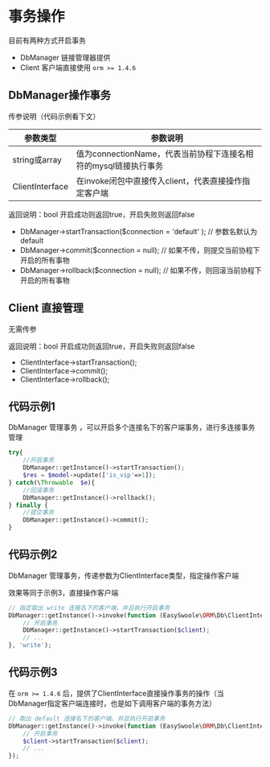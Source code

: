 # 事务操作

目前有两种方式开启事务

- DbManager 链接管理器提供
- Client 客户端直接使用 `orm >= 1.4.6`

## DbManager操作事务

传参说明（代码示例看下文）

| 参数类型        |  参数说明                                                     |
| --------------- | ------------------------------------------------------------ |
| string或array | 值为connectionName，代表当前协程下连接名相符的mysql链接执行事务 |
| ClientInterface | 在invoke闭包中直接传入client，代表直接操作指定客户端 |


返回说明：bool  开启成功则返回true，开启失败则返回false

- DbManager->startTransaction($connection  = 'default' ); // 参数名默认为default
- DbManager->commit($connection = null); // 如果不传，则提交当前协程下开启的所有事物
- DbManager->rollback($connection = null); // 如果不传，则回滚当前协程下开启的所有事物

## Client 直接管理

无需传参

返回说明：bool  开启成功则返回true，开启失败则返回false

- ClientInterface->startTransaction();
- ClientInterface->commit();
- ClientInterface->rollback();


## 代码示例1

DbManager 管理事务 ，可以开启多个连接名下的客户端事务，进行多连接事务管理

```php
try{
    //开启事务
    DbManager::getInstance()->startTransaction();
    $res = $model->update(['is_vip'=>1]);
} catch(\Throwable  $e){
    //回滚事务
    DbManager::getInstance()->rollback();
} finally {
    //提交事务
    DbManager::getInstance()->commit();
}
```

## 代码示例2

DbManager 管理事务，传递参数为ClientInterface类型，指定操作客户端

效果等同于示例3，直接操作客户端

```php 
// 指定取出 write 连接名下的客户端，并且执行开启事务
DbManager::getInstance()->invoke(function (EasySwoole\ORM\Db\ClientInterface $client){
    // 开启事务
    DbManager::getInstance()->startTransaction($client);
    // ...
}, 'write');
```

## 代码示例3

在 `orm >= 1.4.6` 后，提供了ClientInterface直接操作事务的操作（当DbManager指定客户端连接时，也是如下调用客户端的事务方法）

```php
// 取出 default 连接名下的客户端，并且执行开启事务
DbManager::getInstance()->invoke(function (EasySwoole\ORM\Db\ClientInterface $client){
    // 开启事务
    $client->startTransaction($client);
    // ...
});
```